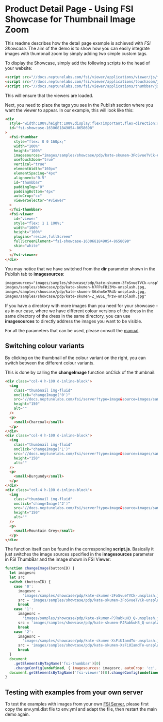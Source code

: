 # Product Detail Page - Using FSI Showcase for Thumbnail Image Zoom

This readme describes how the detail page example is achieved with _FSI Showcase_.
The aim of the demo is to show how you can easily integrate images with thumbnail zoom by simply adding
two simple custom tags.

To display the Showcase, simply add the following scripts to the head of your website:

```html
<script src="//docs.neptunelabs.com/fsi/viewer/applications/viewer/js/fsiviewer.js"></script>
<script src="//docs.neptunelabs.com/fsi/viewer/applications/touchzoom/js/fsitouchzoom.js"></script>
<script src="//docs.neptunelabs.com/fsi/viewer/applications/thumbbar/js/fsithumbbar.js"></script>
```

This will ensure that the viewers are loaded.

Next, you need to place the tags you see in the Publish section where you want the viewer to appear.
In our example, this will look like this:

```html
<div
  style="width:100%;height:100%;display:flex!important;flex-direction:row!important;flex-wrap:nowrap!important;"
  id="fsi-showcase-1630681849054-8658698"
>
  <fsi-thumbbar
    style="flex: 0 0 160px;"
    width="100%"
    height="100%"
    imagesources="images/samples/showcase/pdp/kate-skumen-3FoSvueTVCk-unsplash.jpg, images/samples/showcase/pdp/kate-skumen-h7FPeFBi3Mo-unsplash.jpg, images/samples/showcase/pdp/kate-skumen-S6xhmSe7RdA-unsplash.jpg, images/samples/showcase/pdp/kate-skumen-Z_wBSL_fPzw-unsplash.jpg"
    useTouchZoom="true"
    vertical="true"
    elementWidth="160px"
    elementSpacing="4px"
    alignment="0.5"
    id="thumbbar"
    paddingTop="0"
    paddingBottom="4px"
    autoCrop="cc"
    viewerSelector="#viewer"
  >
  </fsi-thumbbar>
  <fsi-viewer
    id="viewer"
    style="flex: 1 1 100%;"
    width="100%"
    height="100%"
    plugins="resize,fullScreen"
    fullScreenElement="fsi-showcase-1630681849054-8658698"
    skin="white"
  >
  </fsi-viewer>
</div>
```

You may notice that we have switched from the **dir** parameter shown in the Publish tab to **imagesources**:

```html
imagesources="images/samples/showcase/pdp/kate-skumen-3FoSvueTVCk-unsplash.jpg,
images/samples/showcase/pdp/kate-skumen-h7FPeFBi3Mo-unsplash.jpg,
images/samples/showcase/pdp/kate-skumen-S6xhmSe7RdA-unsplash.jpg,
images/samples/showcase/pdp/kate-skumen-Z_wBSL_fPzw-unsplash.jpg"
```

If you have a directory with more images than you need for your showcase - as in our case, where we have different colour versions of the dress in the same directory
of the dress in the same directory, you can use **imagesources** to directly address the images you want to be visible.

For all the parameters that can be used, please consult the [manual](https://docs.neptunelabs.com/fsi-viewer/latest/fsi-viewer).

## Switching colour variants

By clicking on the thumbnail of the colour variant on the right, you can switch between the different colour variants.

This is done by calling the **changeImage** function onClick of the thumbnail:

```html
<div class="col-4 h-100 d-inline-block">
  <img
    class="thumbnail img-fluid"
    onclick="changeImage('0')"
    src="//docs.neptunelabs.com/fsi/server?type=image&source=images/samples/showcase/pdp/kate-skumen-Z_wBSL_fPzw-unsplash.jpg&height=150"
    height="150"
    alt=""
  />
  <p>
    <small>Charcoal</small>
  </p>
</div>
<div class="col-4 h-100 d-inline-block">
  <img
    class="thumbnail img-fluid"
    onclick="changeImage('1')"
    src="//docs.neptunelabs.com/fsi/server?type=image&source=images/samples/showcase/pdp/kate-skumen-PJRabkuH3_Q-unsplash.jpg&height=150"
    height="150"
    alt=""
  />
  <p>
    <small>Burgundy</small>
  </p>
</div>
<div class="col-4 h-100 d-inline-block">
  <img
    class="thumbnail img-fluid"
    onclick="changeImage('2')"
    src="//docs.neptunelabs.com/fsi/server?type=image&source=images/samples/showcase/pdp/kate-skumen-XsFiUIamdTo-unsplash.jpg&height=150"
    height="150"
    alt=""
  />
  <p>
    <small>Mountain Grey</small>
  </p>
</div>
```

The function itself can be found in the corresponding **script.js**.
Basically it just switches the image sources specified in the **imagesources** parameter in FSI ThumbBar and the image shown in FSI Viewer:

```javascript
function changeImage(buttonID) {
  let imagesrc
  let src
  switch (buttonID) {
    case '0':
      imagesrc =
        'images/samples/showcase/pdp/kate-skumen-3FoSvueTVCk-unsplash.jpg, images/samples/showcase/pdp/kate-skumen-h7FPeFBi3Mo-unsplash.jpg, images/samples/showcase/pdp/kate-skumen-S6xhmSe7RdA-unsplash.jpg, images/samples/showcase/pdp/kate-skumen-Z_wBSL_fPzw-unsplash.jpg'
      src = 'images/samples/showcase/pdp/kate-skumen-3FoSvueTVCk-unsplash.jpg'
      break
    case '1':
      imagesrc =
        'images/samples/showcase/pdp/kate-skumen-PJRabkuH3_Q-unsplash.jpg, images/samples/showcase/pdp/kate-skumen-n268Z4TSd6M-unsplash.jpg, images/samples/showcase/pdp/kate-skumen-glmDobIx4o0-unsplash.jpg, images/samples/showcase/pdp/kate-skumen-PJRabkuH3_Q-unsplash-x.jpg'
      src = 'images/samples/showcase/pdp/kate-skumen-PJRabkuH3_Q-unsplash.jpg'
      break
    case '2':
      imagesrc =
        'images/samples/showcase/pdp/kate-skumen-XsFiUIamdTo-unsplash.jpg, images/samples/showcase/pdp/kate-skumen-KFz7sRs0ddI-unsplash.jpg, images/samples/showcase/pdp/kate-skumen-XsFiUIamdTo-unsplash-x.jpg, images/samples/showcase/pdp/kate-skumen-KFz7sRs0ddI-unsplash-x.jpg'
      src = 'images/samples/showcase/pdp/kate-skumen-XsFiUIamdTo-unsplash.jpg'
      break
  }
  document
    .getElementsByTagName('fsi-thumbbar')[0]
    .changeConfig(undefined, { imagesources: imagesrc, autoCrop: 'cc', vertical: true, elementWidth: '160px' })
  document.getElementsByTagName('fsi-viewer')[0].changeConfig(undefined, { imagesrc: src })
}
```

## Testing with examples from your own server

To test the examples with images from your own [FSI Server](https://www.neptunelabs.com/fsi-server/), please first copy the env.yml.dist file to env.yml and adapt the file, then restart the main demo again.
